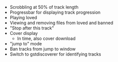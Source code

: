 - Scrobbling at 50% of track length
- Progressbar for displaying track progression
- Playing loved
- Viewing and removing files from loved and banned
- "Stop after this track"
- Cover display
    - In time, also cover download
- "jump to" mode
- Ban tracks from jump to window
- Switch to gstdiscoverer for identifying tracks

